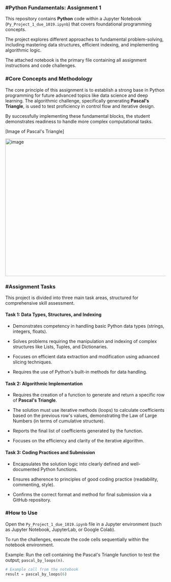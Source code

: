 ### #Python Fundamentals: Assignment 1

This repository contains **Python** code within a Jupyter Notebook (`Py_Project_1_due_1019.ipynb`) that covers foundational programming concepts.

The project explores different approaches to fundamental problem-solving, including mastering data structures, efficient indexing, and implementing algorithmic logic.

The attached notebook is the primary file containing all assignment instructions and code challenges.

### #Core Concepts and Methodology

The core principle of this assignment is to establish a strong base in Python programming for future advanced topics like data science and deep learning. The algorithmic challenge, specifically generating **Pascal's Triangle**, is used to test proficiency in control flow and iterative design.

By successfully implementing these fundamental blocks, the student demonstrates readiness to handle more complex computational tasks. 

[Image of Pascal's Triangle]


<img width="804" height="432" alt="image" src="https://github.com/user-attachments/assets/349b1fb0-a9b5-4ada-9f32-746ca9688aeb" />

### #Assignment Tasks

This project is divided into three main task areas, structured for comprehensive skill assessment.

#### Task 1: Data Types, Structures, and Indexing

- Demonstrates competency in handling basic Python data types (strings, integers, floats).

- Solves problems requiring the manipulation and indexing of complex structures like Lists, Tuples, and Dictionaries.

- Focuses on efficient data extraction and modification using advanced slicing techniques.

- Requires the use of Python's built-in methods for data handling.

#### Task 2: Algorithmic Implementation

- Requires the creation of a function to generate and return a specific row of **Pascal's Triangle**.

- The solution must use iterative methods (loops) to calculate coefficients based on the previous row's values, demonstrating the Law of Large Numbers (in terms of cumulative structure).

- Reports the final list of coefficients generated by the function.

- Focuses on the efficiency and clarity of the iterative algorithm.

#### Task 3: Coding Practices and Submission

- Encapsulates the solution logic into clearly defined and well-documented Python functions.

- Ensures adherence to principles of good coding practice (readability, commenting, style).

- Confirms the correct format and method for final submission via a GitHub repository.

### #How to Use

Open the `Py_Project_1_due_1019.ipynb` file in a Jupyter environment (such as Jupyter Notebook, JupyterLab, or Google Colab).

To run the challenges, execute the code cells sequentially within the notebook environment.

Example: Run the cell containing the Pascal's Triangle function to test the output; `pascal_by_loops(n)`.

```python
# Example call from the notebook
result = pascal_by_loops(6)
